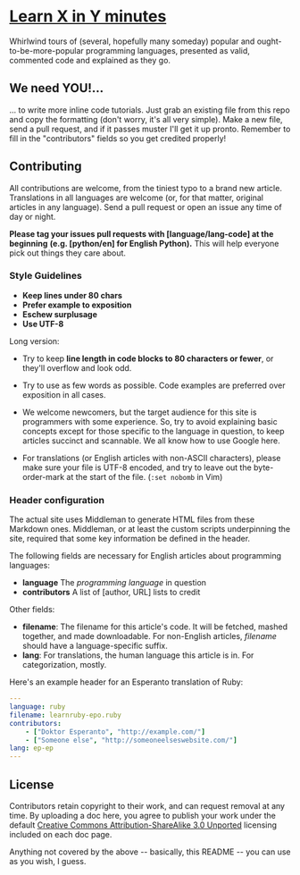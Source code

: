 # [Learn X in Y minutes](http://learnxinyminutes.com)

Whirlwind tours of (several, hopefully many someday) popular and
ought-to-be-more-popular programming languages, presented as valid,
commented code and explained as they go.

## We need YOU!...

... to write more inline code tutorials. Just grab an existing file from
this repo and copy the formatting (don't worry, it's all very simple).
Make a new file, send a pull request, and if it passes muster I'll get it up pronto.
Remember to fill in the "contributors" fields so you get credited
properly!

## Contributing

All contributions are welcome, from the tiniest typo to a brand new article. Translations
in all languages are welcome (or, for that matter, original articles in any language).
Send a pull request or open an issue any time of day or night.

**Please tag your issues pull requests with [language/lang-code] at the beginning**
**(e.g. [python/en] for English Python).** This will help everyone pick out things they
care about.

### Style Guidelines

* **Keep lines under 80 chars**
* **Prefer example to exposition**
* **Eschew surplusage**
* **Use UTF-8**

Long version:

* Try to keep **line length in code blocks to 80 characters or fewer**, or they'll overflow
  and look odd.

* Try to use as few words as possible. Code examples are preferred over exposition in all cases.

* We welcome newcomers, but the target audience for this site is programmers with some experience.
  So, try to avoid explaining basic concepts except for those specific to the language in question,
  to keep articles succinct and scannable. We all know how to use Google here.

* For translations (or English articles with non-ASCII characters), please make sure your file is
  UTF-8 encoded, and try to leave out the byte-order-mark at the start of the file. (`:set nobomb` in Vim)

### Header configuration

The actual site uses Middleman to generate HTML files from these Markdown ones. Middleman, or at least
the custom scripts underpinning the site, required that some key information be defined in the header.

The following fields are necessary for English articles about programming languages:

* **language** The *programming language* in question
* **contributors** A list of [author, URL] lists to credit

Other fields:

* **filename**: The filename for this article's code. It will be fetched, mashed together, and made downloadable.
  For non-English articles, *filename* should have a language-specific suffix.
* **lang**: For translations, the human language this article is in. For categorization, mostly.

Here's an example header for an Esperanto translation of Ruby:

```yaml
---
language: ruby
filename: learnruby-epo.ruby
contributors:
    - ["Doktor Esperanto", "http://example.com/"]
    - ["Someone else", "http://someoneelseswebsite.com/"]
lang: ep-ep
---
```

## License

Contributors retain copyright to their work, and can request removal at any time.
By uploading a doc here, you agree to publish your work under the default
[Creative Commons Attribution-ShareAlike 3.0 Unported](http://creativecommons.org/licenses/by-sa/3.0/deed.en_US)
licensing included on each doc page.

Anything not covered by the above -- basically, this README -- you can use
as you wish, I guess.
